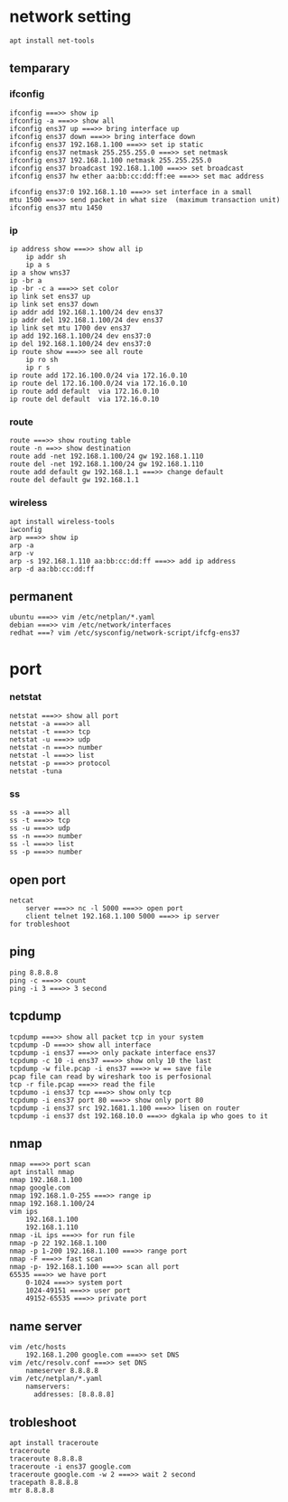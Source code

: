 # network setting
	apt install net-tools
	
## temparary
### ifconfig
	ifconfig ===>> show ip
	ifconfig -a ===>> show all 
	ifconfig ens37 up ===>> bring interface up
	ifconfig ens37 down ===>> bring interface down
	ifconfig ens37 192.168.1.100 ===>> set ip static
	ifconfig ens37 netmask 255.255.255.0 ===>> set netmask
	ifconfig ens37 192.168.1.100 netmask 255.255.255.0
	ifconfig ens37 broadcast 192.168.1.100 ===>> set broadcast
	ifconfig ens37 hw ether aa:bb:cc:dd:ff:ee ===>> set mac address
	
	ifconfig ens37:0 192.168.1.10 ===>> set interface in a small
	mtu 1500 ===>> send packet in what size  (maximum transaction unit)
	ifconfig ens37 mtu 1450
	
### ip	
	ip address show ===>> show all ip
		ip addr sh
		ip a s
	ip a show wns37
	ip -br a
	ip -br -c a ===>> set color
	ip link set ens37 up
	ip link set ens37 down
	ip addr add 192.168.1.100/24 dev ens37
	ip addr del 192.168.1.100/24 dev ens37
	ip link set mtu 1700 dev ens37
	ip add 192.168.1.100/24 dev ens37:0
	ip del 192.168.1.100/24 dev ens37:0
	ip route show ===>> see all route
		ip ro sh
		ip r s
	ip route add 172.16.100.0/24 via 172.16.0.10
	ip route del 172.16.100.0/24 via 172.16.0.10
	ip route add default  via 172.16.0.10
	ip route del default  via 172.16.0.10
	
### route
	route ===>> show routing table
	route -n ==>> show destination
	route add -net 192.168.1.100/24 gw 192.168.1.110
	route del -net 192.168.1.100/24 gw 192.168.1.110
	route add default gw 192.168.1.1 ===>> change default
	route del default gw 192.168.1.1
	
### wireless
	apt install wireless-tools
	iwconfig
	arp ===>> show ip
	arp -a
	arp -v
	arp -s 192.168.1.110 aa:bb:cc:dd:ff ===>> add ip address
	arp -d aa:bb:cc:dd:ff
	
## permanent
	ubuntu ===>> vim /etc/netplan/*.yaml
	debian ===>> vim /etc/network/interfaces
	redhat ===? vim /etc/sysconfig/network-script/ifcfg-ens37
	
# port
### netstat
	netstat	===>> show all port
	netstat -a ===>> all
	netstat -t ===>> tcp
	netstat -u ===>> udp
	netstat -n ===>> number
	netstat -l ===>> list
	netstat -p ===>> protocol
	netstat -tuna

### ss
	ss -a ===>> all
	ss -t ===>> tcp
	ss -u ===>> udp
	ss -n ===>> number
	ss -l ===>> list
	ss -p ===>> number
	
## open port
	netcat
		server ===>> nc -l 5000 ===>> open port
		client telnet 192.168.1.100 5000 ===>> ip server
	for trobleshoot
	
## ping
	ping 8.8.8.8
	ping -c	===>> count
	ping -i 3 ===>> 3 second
	
## tcpdump
	tcpdump ===>> show all packet tcp in your system
	tcpdump -D ===>> show all interface
	tcpdump -i ens37 ===>> only packate interface ens37
	tcpdump -c 10 -i ens37 ===>> show only 10 the last
	tcpdump -w file.pcap -i ens37 ===>> w == save file 
	pcap file can read by wireshark too is perfosional
	tcp -r file.pcap ===>> read the file
	tcpdumo -i ens37 tcp ===>> show only tcp
	tcpdump -i ens37 port 80 ===>> show only port 80
	tcpdump -i ens37 src 192.1681.1.100 ===>> lisen on router
	tcpdump -i ens37 dst 192.168.10.0 ===>> dgkala ip who goes to it
	
## nmap
	nmap ===>> port scan
	apt install nmap
	nmap 192.168.1.100
	nmap google.com
	nmap 192.168.1.0-255 ===>> range ip
	nmap 192.168.1.100/24
	vim ips
		192.168.1.100
		192.168.1.110
	nmap -iL ips ===>> for run file
	nmap -p 22 192.168.1.100
	nmap -p 1-200 192.168.1.100 ===>> range port
	nmap -F ===>> fast scan
	nmap -p- 192.168.1.100 ===>> scan all port
	65535 ===>> we have port
		0-1024 ===>> system port
		1024-49151 ===>> user port
		49152-65535 ===>> private port
		
## name server	
	vim /etc/hosts
		192.168.1.200 google.com ===>> set DNS
	vim /etc/resolv.conf ===>> set DNS
		nameserver 8.8.8.8
	vim /etc/netplan/*.yaml
		namservers:
		  addresses: [8.8.8.8]

## trobleshoot
	apt install traceroute
	traceroute
	traceroute 8.8.8.8
	traceroute -i ens37 google.com
	traceroute google.com -w 2 ===>> wait 2 second
	tracepath 8.8.8.8
	mtr 8.8.8.8
	
	
	
	
	
	
	
	
	
	
	
	
	
	
	
	
	
	
	
	

